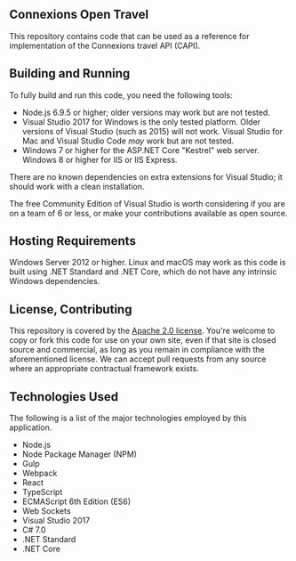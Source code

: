 ## Connexions Open Travel

This repository contains code that can be used as a reference for implementation of the Connexions travel API (CAPI).

## Building and Running

To fully build and run this code, you need the following tools:

* Node.js 6.9.5 or higher; older versions may work but are not tested.
* Visual Studio 2017 for Windows is the only tested platform.  Older versions of Visual Studio (such as 2015) will not work.  Visual Studio for Mac and Visual Studio Code *may* work but are not tested.
* Windows 7 or higher for the ASP.NET Core "Kestrel" web server.  Windows 8 or higher for IIS or IIS Express.

There are no known dependencies on extra extensions for Visual Studio; it should work with a clean installation.

The free Community Edition of Visual Studio is worth considering if you are on a team of 6 or less, or make your contributions available as open source.
 
## Hosting Requirements

Windows Server 2012 or higher.
Linux and macOS may work as this code is built using .NET Standard and .NET Core, which do not have any intrinsic Windows dependencies.

## License, Contributing

This repository is covered by the [Apache 2.0 license](LICENSE).
You're welcome to copy or fork this code for use on your own site, even if that site is closed source and commercial, as long as you remain in compliance with the aforementioned license.
We can accept pull requests from any source where an appropriate contractual framework exists.

## Technologies Used

The following is a list of the major technologies employed by this application.

* Node.js
* Node Package Manager (NPM)
* Gulp
* Webpack
* React
* TypeScript
* ECMAScript 6th Edition (ES6)
* Web Sockets
* Visual Studio 2017
* C# 7.0
* .NET Standard
* .NET Core